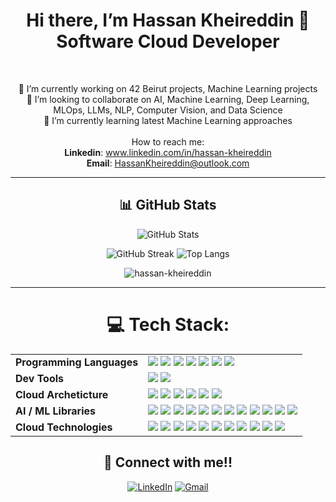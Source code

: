 <h1 align="center">Hi there, I’m Hassan Kheireddin 👋 <br>Software Cloud Developer</h1>
<br>

<div align="center">
  
 🔭 I’m currently working on 42 Beirut projects, Machine Learning projects<br>
 👯 I’m looking to collaborate on AI,  Machine Learning, Deep Learning, MLOps, LLMs, NLP, Computer Vision, and Data Science<br>
 🌱 I’m currently learning latest Machine Learning approaches
 <br><br>
How to reach me:
<br>
**Linkedin**: www.linkedin.com/in/hassan-kheireddin<br>
**Email**: HassanKheireddin@outlook.com

<hr>

## 📊 GitHub Stats

![GitHub Stats](https://github-readme-stats.vercel.app/api?username=hassan-kheireddin&theme=blue_navy&hide_border=false)

![GitHub Streak](https://streak-stats.demolab.com?user=hassan-kheireddin&theme=blue_navy&hide_border=false)
![Top Langs](https://github-readme-stats.vercel.app/api/top-langs/?username=hassan-kheireddin&theme=blue_navy&hide_border=false&layout=compact)

<img src="https://komarev.com/ghpvc/?username=hassan-kheireddin&label=Profile%20views&color=0e75b6&style=flat" alt="hassan-kheireddin" />

<hr/>
<div align=center>
  
  # 💻 Tech Stack:
<table>
  <tr>
    <td><strong>Programming Languages</strong></td>
    <td>
      <img src="https://img.shields.io/badge/C-%2300599C.svg?style=flat-square&logo=c&logoColor=white"/>
      <img src="https://img.shields.io/badge/C++-%2300599C.svg?style=flat-square&logo=c%2B%2B&logoColor=white"/>
      <img src="https://img.shields.io/badge/Java-%23ED8B00.svg?style=flat-square&logo=openjdk&logoColor=white"/>
      <img src="https://img.shields.io/badge/Python-3670A0?style=flat-square&logo=python&logoColor=ffdd54"/>
      <img src="https://img.shields.io/badge/JavaScript-%23323330.svg?style=flat-square&logo=javascript&logoColor=%23F7DF1E"/>
      <img src="https://img.shields.io/badge/TypeScript-3178C6.svg?style=flat-square&logo=typescript&logoColor=white"/>
      <img src="https://img.shields.io/badge/SQL-4479A1.svg?style=flat-square&logo=postgresql&logoColor=white"/>
    </td>
  </tr>

  <tr>
    <td><strong>Dev Tools</strong></td>
    <td>
<!--       <img src="https://img.shields.io/badge/Node.js-339933?style=flat-square&logo=node.js&logoColor=white"/> -->
<!--       <img src="https://img.shields.io/badge/Flask-000000.svg?style=flat-square&logo=flask&logoColor=white"/> -->
<!--       <img src="https://img.shields.io/badge/GraphQL-E10098?style=flat-square&logo=graphql&logoColor=white"/> -->
<!--       <img src="https://img.shields.io/badge/Postman-FF6C37?style=flat-square&logo=postman&logoColor=white"/> -->
      <img src="https://img.shields.io/badge/Docker-2496ED?style=flat-square&logo=docker&logoColor=white"/>      
<!--       <img src="https://img.shields.io/badge/Tailwind-38B2AC.svg?style=flat-square&logo=tailwind-css&logoColor=white"/> -->
<!--       <img src="https://img.shields.io/badge/CSS3-%231572B6.svg?style=flat-square&logo=css3&logoColor=white"/> -->
<!--       <img src="https://img.shields.io/badge/HTML5-E34F26?style=flat-square&logo=html5&logoColor=white"/> -->
      <img src="https://img.shields.io/badge/git-%23F05033.svg?style=flat-square&logo=git&logoColor=white"/>
<!--       <img src="https://img.shields.io/badge/laravel-%23FF2D20.svg?style=flat-square&logo=laravel&logoColor=white"/> -->
    </td>
  </tr>

  <tr>
    <td><strong>Cloud Archeticture</strong></td>
    <td>
      <img src="https://img.shields.io/badge/Google%20Cloud-4285F4.svg?style=flat-square&logo=google-cloud&logoColor=white"/>
      <img src="https://img.shields.io/badge/AWS-232F3E?style=flat-square&logo=amazon-aws&logoColor=white"/>
      <img src="https://img.shields.io/badge/azure-%230072C6.svg?style=flat-square&logo=microsoftazure&logoColor=white"/>
      <img src="https://img.shields.io/badge/DigitalOcean-0080FF.svg?style=flat-square&logo=digitalocean&logoColor=white"/>
      <img src="https://img.shields.io/badge/Heroku-430098.svg?style=flat-square&logo=heroku&logoColor=white"/>
      <img src="https://img.shields.io/badge/Appwrite-FF6B6B.svg?style=flat-square&logo=appwrite&logoColor=white"/>
    </td>
  </tr>

  <tr>
    <td><strong>AI / ML Libraries</strong></td>
    <td>
      <img src="https://img.shields.io/badge/OpenAI-412991?style=flat-square&logo=openai&logoColor=white"/>
      <img src="https://img.shields.io/badge/Anthropic-000000?style=flat-square"/>
      <img src="https://img.shields.io/badge/LangChain-5A5FC7?style=flat-square"/>
      <img src="https://img.shields.io/badge/NumPy-013243?style=flat-square&logo=numpy&logoColor=white"/>
      <img src="https://img.shields.io/badge/Pandas-150458?style=flat-square&logo=pandas&logoColor=white"/>
      <img src="https://img.shields.io/badge/Scikit--Learn-F7931E?style=flat-square&logo=scikitlearn&logoColor=white"/>
      <img src="https://img.shields.io/badge/Matplotlib-11557C?style=flat-square&logo=matplotlib&logoColor=white"/>
      <img src="https://img.shields.io/badge/OpenCV-5C3EE8?style=flat-square&logo=opencv&logoColor=white"/>
      <img src="https://img.shields.io/badge/PyTorch-EE4C2C?style=flat-square&logo=pytorch&logoColor=white"/>
      <img src="https://img.shields.io/badge/TensorFlow-FF6F00?style=flat-square&logo=tensorflow&logoColor=white"/>
      <img src="https://img.shields.io/badge/Keras-D00000?style=flat-square&logo=keras&logoColor=white"/>
      <img src="https://img.shields.io/badge/-HuggingFace-FDEE21?style=flat-square&logo=HuggingFace&logoColor=white" />
    </td>
  </tr>
  <tr>
    <td><strong>Cloud Technologies</strong></td>
    <td>
      <img src="https://img.shields.io/badge/AWS%20EC2-FF9900.svg?style=flat-square&logo=amazon-aws&logoColor=white"/>
      <img src="https://img.shields.io/badge/AWS%20Lambda-FF9900.svg?style=flat-square&logo=aws-lambda&logoColor=white"/>
      <img src="https://img.shields.io/badge/AWS%20EBS-FF9900.svg?style=flat-square&logo=amazon-aws&logoColor=white"/>
      <img src="https://img.shields.io/badge/AWS%20EKS-FF9900.svg?style=flat-square&logo=amazon-aws&logoColor=white"/>
      <img src="https://img.shields.io/badge/AWS%20ECS-FF9900.svg?style=flat-square&logo=amazon-aws&logoColor=white"/>
      <img src="https://img.shields.io/badge/AWS%20S3-569A31.svg?style=flat-square&logo=amazon-aws&logoColor=white"/>
      <img src="https://img.shields.io/badge/AWS%20RDS-527FFF.svg?style=flat-square&logo=amazon-aws&logoColor=white"/>
      <img src="https://img.shields.io/badge/AWS%20Aurora-527FFF.svg?style=flat-square&logo=amazon-aws&logoColor=white"/>
      <img src="https://img.shields.io/badge/AWS%20VPC-00A3E0.svg?style=flat-square&logo=amazon-aws&logoColor=white"/>
      <img src="https://img.shields.io/badge/AWS%20Route53-00A3E0.svg?style=flat-square&logo=amazon-aws&logoColor=white"/>
      <img src="https://img.shields.io/badge/AWS%20IAM-FF9900.svg?style=flat-square&logo=amazon-aws&logoColor=white"/>
    </td>
  </tr>
</table>

## 🤝 Connect with me!!

[![LinkedIn](https://img.shields.io/badge/LinkedIn-%230077B5.svg?style=for-the-badge&logo=linkedin&logoColor=white)](https://www.linkedin.com/in/hassan-kheireddin)
[![Gmail](https://img.shields.io/badge/Gmail-%23D14836.svg?style=for-the-badge&logo=gmail&logoColor=white)](mailto:hassankheireddin0@gmail.com)
